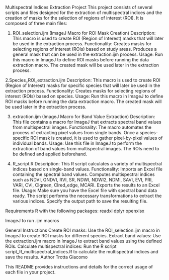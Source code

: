Multispectral Indices Extraction Project
This project consists of several scripts and files designed for the extraction of multispectral indices and the creation of masks for the selection of regions of interest (ROI). It is composed of three main files:

1. ROI_selection.ijm (ImageJ Macro for ROI Mask Creation)
Description: This macro is used to create ROI (Region of Interest) masks that will later be used in the extraction process.
Functionality:
Creates masks for selecting regions of interest (ROIs) based on study areas.
Produces a general mask that can be used in the extraction.ijm process.
Usage:
Run this macro in ImageJ to define ROI masks before running the data extraction macro.
The created mask will be used later in the extraction process.

2.Species_ROI_extraction.ijm
Description: This macro is used to create ROI (Region of Interest) masks for specific species that will later be used in the extraction process.
Functionality:
Creates masks for selecting regions of interest (ROIs) based on species.
Usage:
Run this macro in ImageJ to define ROI masks before running the data extraction macro.
The created mask will be used later in the extraction process.

3. extraction.ijm (ImageJ Macro for Band Value Extraction)
Description: This file contains a macro for ImageJ that extracts spectral band values from multispectral images.
Functionality:
The macro automates the process of extracting pixel values from single bands.
Once a species-specific ROI mask is created, it is used to gather pixel-by-pixel values of individual bands.
Usage:
Use this file in ImageJ to perform the extraction of band values from multispectral images.
The ROIs need to be defined and applied beforehand.

4. R_script.R
Description: This R script calculates a variety of multispectral indices based on single-band values.
Functionality:
Imports an Excel file containing the spectral band values.
Computes multispectral indices such as NDVI, GNDVI, RVI, SR, NDWI, NDWI2, NDMI, SAVI, EVI, PRI, VARI, CVI, CIgreen, CIred_edge, MCARI.
Exports the results to an Excel file.
Usage:
Make sure you have the Excel file with spectral band data ready.
The script performs the necessary transformations to extract the various indices.
Specify the output path to save the resulting file.

Requirements
R with the following packages:
readxl
dplyr
openxlsx

ImageJ to run .ijm macros

General Instructions
Create ROI masks: Use the ROI_selection.ijm macro in ImageJ to create ROI masks for different species.
Extract band values: Use the extraction.ijm macro in ImageJ to extract band values using the defined ROIs.
Calculate multispectral indices: Run the R script script_R_multispectral_indices.R to calculate the multispectral indices and save the results.
Author
Trotta Giacomo


This README provides instructions and details for the correct usage of each file in your project.
